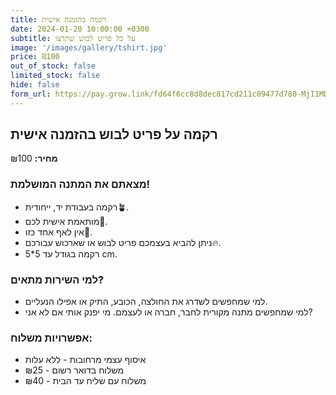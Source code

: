 ```yaml
---
title: רקמה בהזמנה אישית
date: 2024-01-20 10:00:00 +0300
subtitle: על כל פריט לבוש שתרצו
image: '/images/gallery/tshirt.jpg'
price: ₪100
out_of_stock: false
limited_stock: false
hide: false
form_url: https://pay.grow.link/fd64f6cc8d8dec817cd211c09477d780-MjI1MDc0Mw
---
```


## רקמה על פריט לבוש בהזמנה אישית

**מחיר:** ₪100

### מצאתם את המתנה המושלמת!

- רקמה בעבודת יד, ייחודית🪴.
- מותאמת אישית לכם🎩.
- אין לאף אחד כזו💫.
- ניתן להביא בעצמכם פריט לבוש או שארכוש עבורכם🔥.
- רקמה בגודל עד 5*5 cm.

### למי השירות מתאים?

- למי שמחפשים לשדרג את החולצה, הכובע, התיק או אפילו הנעליים.
- למי שמחפשים מתנה מקורית לחבר, חברה או לעצמם. מי יפנק אותי אם לא אני?

### אפשרויות משלוח:

- איסוף עצמי מרחובות - ללא עלות
- משלוח בדואר רשום - ₪25
- משלוח עם שליח עד הבית - ₪40 

